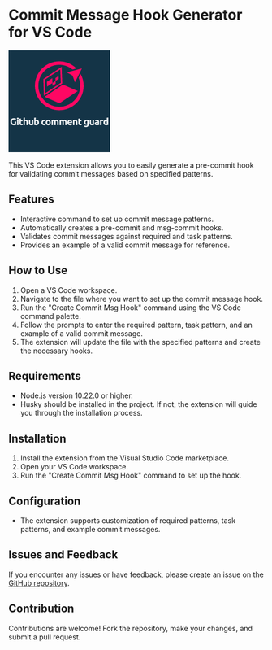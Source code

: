 # Commit Message Hook Generator for VS Code
![Screenshot of my extension](./images/screenshot.png)

This VS Code extension allows you to easily generate a pre-commit hook for validating commit messages based on specified patterns.

## Features

- Interactive command to set up commit message patterns.
- Automatically creates a pre-commit and msg-commit hooks.
- Validates commit messages against required and task patterns.
- Provides an example of a valid commit message for reference.

## How to Use

1. Open a VS Code workspace.
2. Navigate to the file where you want to set up the commit message hook.
3. Run the "Create Commit Msg Hook" command using the VS Code command palette.
4. Follow the prompts to enter the required pattern, task pattern, and an example of a valid commit message.
5. The extension will update the file with the specified patterns and create the necessary hooks.

## Requirements

- Node.js version 10.22.0 or higher.
- Husky should be installed in the project. If not, the extension will guide you through the installation process.

## Installation

1. Install the extension from the Visual Studio Code marketplace.
2. Open your VS Code workspace.
3. Run the "Create Commit Msg Hook" command to set up the hook.

## Configuration

- The extension supports customization of required patterns, task patterns, and example commit messages.

## Issues and Feedback

If you encounter any issues or have feedback, please create an issue on the [GitHub repository](link-to-your-repository).

## Contribution

Contributions are welcome! Fork the repository, make your changes, and submit a pull request.